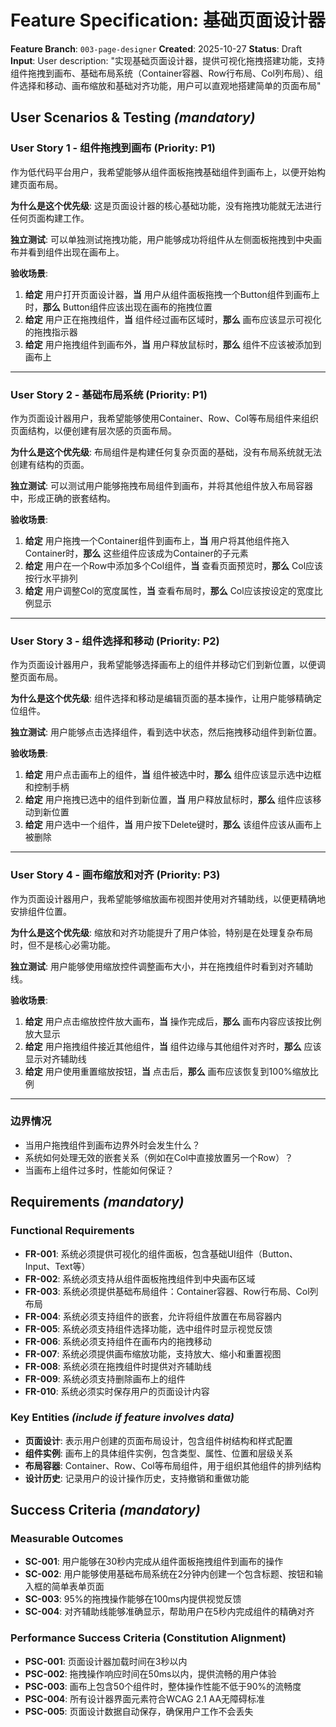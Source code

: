 # Feature Specification: 基础页面设计器

**Feature Branch**: `003-page-designer`
**Created**: 2025-10-27
**Status**: Draft
**Input**: User description: "实现基础页面设计器，提供可视化拖拽搭建功能，支持组件拖拽到画布、基础布局系统（Container容器、Row行布局、Col列布局）、组件选择和移动、画布缩放和基础对齐功能，用户可以直观地搭建简单的页面布局"

## User Scenarios & Testing _(mandatory)_

<!--
  IMPORTANT: User stories should be PRIORITIZED as user journeys ordered by importance.
  Each user story/journey must be INDEPENDENTLY TESTABLE - meaning if you implement just ONE of them,
  you should still have a viable MVP (Minimum Viable Product) that delivers value.

  Assign priorities (P1, P2, P3, etc.) to each story, where P1 is the most critical.
  Think of each story as a standalone slice of functionality that can be:
  - Developed independently
  - Tested independently
  - Deployed independently
  - Demonstrated to users independently
-->

### User Story 1 - 组件拖拽到画布 (Priority: P1)

作为低代码平台用户，我希望能够从组件面板拖拽基础组件到画布上，以便开始构建页面布局。

**为什么是这个优先级**: 这是页面设计器的核心基础功能，没有拖拽功能就无法进行任何页面构建工作。

**独立测试**: 可以单独测试拖拽功能，用户能够成功将组件从左侧面板拖拽到中央画布并看到组件出现在画布上。

**验收场景**:

1. **给定** 用户打开页面设计器，**当** 用户从组件面板拖拽一个Button组件到画布上时，**那么** Button组件应该出现在画布的拖拽位置
2. **给定** 用户正在拖拽组件，**当** 组件经过画布区域时，**那么** 画布应该显示可视化的拖拽指示器
3. **给定** 用户拖拽组件到画布外，**当** 用户释放鼠标时，**那么** 组件不应该被添加到画布上

---

### User Story 2 - 基础布局系统 (Priority: P1)

作为页面设计器用户，我希望能够使用Container、Row、Col等布局组件来组织页面结构，以便创建有层次感的页面布局。

**为什么是这个优先级**: 布局组件是构建任何复杂页面的基础，没有布局系统就无法创建有结构的页面。

**独立测试**: 可以测试用户能够拖拽布局组件到画布，并将其他组件放入布局容器中，形成正确的嵌套结构。

**验收场景**:

1. **给定** 用户拖拽一个Container组件到画布上，**当** 用户将其他组件拖入Container时，**那么** 这些组件应该成为Container的子元素
2. **给定** 用户在一个Row中添加多个Col组件，**当** 查看页面预览时，**那么** Col应该按行水平排列
3. **给定** 用户调整Col的宽度属性，**当** 查看布局时，**那么** Col应该按设定的宽度比例显示

---

### User Story 3 - 组件选择和移动 (Priority: P2)

作为页面设计器用户，我希望能够选择画布上的组件并移动它们到新位置，以便调整页面布局。

**为什么是这个优先级**: 组件选择和移动是编辑页面的基本操作，让用户能够精确定位组件。

**独立测试**: 用户能够点击选择组件，看到选中状态，然后拖拽移动组件到新位置。

**验收场景**:

1. **给定** 用户点击画布上的组件，**当** 组件被选中时，**那么** 组件应该显示选中边框和控制手柄
2. **给定** 用户拖拽已选中的组件到新位置，**当** 用户释放鼠标时，**那么** 组件应该移动到新位置
3. **给定** 用户选中一个组件，**当** 用户按下Delete键时，**那么** 该组件应该从画布上被删除

---

### User Story 4 - 画布缩放和对齐 (Priority: P3)

作为页面设计器用户，我希望能够缩放画布视图并使用对齐辅助线，以便更精确地安排组件位置。

**为什么是这个优先级**: 缩放和对齐功能提升了用户体验，特别是在处理复杂布局时，但不是核心必需功能。

**独立测试**: 用户能够使用缩放控件调整画布大小，并在拖拽组件时看到对齐辅助线。

**验收场景**:

1. **给定** 用户点击缩放控件放大画布，**当** 操作完成后，**那么** 画布内容应该按比例放大显示
2. **给定** 用户拖拽组件接近其他组件，**当** 组件边缘与其他组件对齐时，**那么** 应该显示对齐辅助线
3. **给定** 用户使用重置缩放按钮，**当** 点击后，**那么** 画布应该恢复到100%缩放比例

---

### 边界情况

- 当用户拖拽组件到画布边界外时会发生什么？
- 系统如何处理无效的嵌套关系（例如在Col中直接放置另一个Row）？
- 当画布上组件过多时，性能如何保证？

## Requirements _(mandatory)_

<!--
  ACTION REQUIRED: The content in this section represents placeholders.
  Fill them out with the right functional requirements.
-->

### Functional Requirements

- **FR-001**: 系统必须提供可视化的组件面板，包含基础UI组件（Button、Input、Text等）
- **FR-002**: 系统必须支持从组件面板拖拽组件到中央画布区域
- **FR-003**: 系统必须提供基础布局组件：Container容器、Row行布局、Col列布局
- **FR-004**: 系统必须支持组件的嵌套，允许将组件放置在布局容器内
- **FR-005**: 系统必须支持组件选择功能，选中组件时显示视觉反馈
- **FR-006**: 系统必须支持组件在画布内的拖拽移动
- **FR-007**: 系统必须提供画布缩放功能，支持放大、缩小和重置视图
- **FR-008**: 系统必须在拖拽组件时提供对齐辅助线
- **FR-009**: 系统必须支持删除画布上的组件
- **FR-010**: 系统必须实时保存用户的页面设计内容

### Key Entities _(include if feature involves data)_

- **页面设计**: 表示用户创建的页面布局设计，包含组件树结构和样式配置
- **组件实例**: 画布上的具体组件实例，包含类型、属性、位置和层级关系
- **布局容器**: Container、Row、Col等布局组件，用于组织其他组件的排列结构
- **设计历史**: 记录用户的设计操作历史，支持撤销和重做功能

## Success Criteria _(mandatory)_

<!--
  ACTION REQUIRED: Define measurable success criteria.
  These must be technology-agnostic and measurable.
-->

### Measurable Outcomes

- **SC-001**: 用户能够在30秒内完成从组件面板拖拽组件到画布的操作
- **SC-002**: 用户能够使用基础布局系统在2分钟内创建一个包含标题、按钮和输入框的简单表单页面
- **SC-003**: 95%的拖拽操作能够在100ms内提供视觉反馈
- **SC-004**: 对齐辅助线能够准确显示，帮助用户在5秒内完成组件的精确对齐

### Performance Success Criteria (Constitution Alignment)

- **PSC-001**: 页面设计器加载时间在3秒以内
- **PSC-002**: 拖拽操作响应时间在50ms以内，提供流畅的用户体验
- **PSC-003**: 画布上包含50个组件时，整体操作性能不低于90%的流畅度
- **PSC-004**: 所有设计器界面元素符合WCAG 2.1 AA无障碍标准
- **PSC-005**: 页面设计数据自动保存，确保用户工作不会丢失
